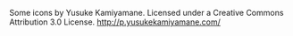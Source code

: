 

Some icons by Yusuke Kamiyamane. Licensed under a Creative Commons Attribution 3.0 License.
http://p.yusukekamiyamane.com/
